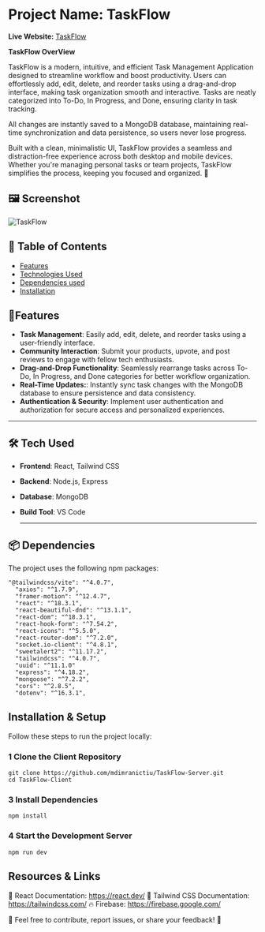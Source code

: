 # Project Name: TaskFlow


**Live Website:** [TaskFlow](https://taskflow-96d76.web.app/) 

**TaskFlow OverView**  

TaskFlow is a modern, intuitive, and efficient Task Management Application designed to streamline workflow and boost productivity. Users can effortlessly add, edit, delete, and reorder tasks using a drag-and-drop interface, making task organization smooth and interactive. Tasks are neatly categorized into To-Do, In Progress, and Done, ensuring clarity in task tracking.

All changes are instantly saved to a MongoDB database, maintaining real-time synchronization and data persistence, so users never lose progress.

Built with a clean, minimalistic UI, TaskFlow provides a seamless and distraction-free experience across both desktop and mobile devices. Whether you're managing personal tasks or team projects, TaskFlow simplifies the process, keeping you focused and organized. 🚀

 ## 🖼 Screenshot  
![TaskFlow](src/assets/taskflowImg.jpeg)

## 📖 Table of Contents

- [Features](#features)
- [Technologies Used](#technologies-used)
- [Dependencies used](#dependencies-used)
- [Installation](#installation)


## 🚀Features  

- **Task Management**: Easily add, edit, delete, and reorder tasks using a user-friendly interface. 
- **Community Interaction**: Submit your products, upvote, and post reviews to engage with fellow tech enthusiasts.  
- **Drag-and-Drop Functionality**: Seamlessly rearrange tasks across To-Do, In Progress, and Done categories for better workflow organization.  
- **Real-Time Updates:**: Instantly sync task changes with the MongoDB database to ensure persistence and data consistency.
- **Authentication & Security**: Implement user authentication and authorization for secure access and personalized experiences.  

---

## 🛠️ Tech Used 

- **Frontend**: React, Tailwind CSS  
- **Backend**: Node.js, Express  
- **Database**: MongoDB  
- **Build Tool**: VS Code 

  ---
## 📦 Dependencies  
The project uses the following npm packages:  
```
"@tailwindcss/vite": "^4.0.7",
  "axios": "^1.7.9",
  "framer-motion": "^12.4.7",
  "react": "^18.3.1",
  "react-beautiful-dnd": "^13.1.1",
  "react-dom": "^18.3.1",
  "react-hook-form": "^7.54.2",
  "react-icons": "^5.5.0",
  "react-router-dom": "^7.2.0",
  "socket.io-client": "^4.8.1",
  "sweetalert2": "^11.17.2",
  "tailwindcss": "^4.0.7",
  "uuid": "^11.1.0" 
  "express": "^4.18.2",
  "mongoose": "^7.2.2",
  "cors": "^2.8.5",
  "dotenv": "^16.3.1",
```

##  Installation & Setup  
Follow these steps to run the project locally:  

### 1 Clone the Client Repository  
```
git clone https://github.com/mdimranictiu/TaskFlow-Server.git
cd TaskFlow-Client
```

### 3 Install Dependencies
```
npm install
```
### 4 Start the Development Server
```
npm run dev
```

 ## Resources & Links
📖 React Documentation: https://react.dev/
📖 Tailwind CSS Documentation: https://tailwindcss.com/
🔥 Firebase: https://firebase.google.com/

📌 Feel free to contribute, report issues, or share your feedback! 🚀


